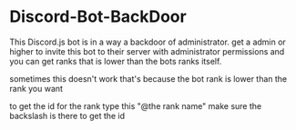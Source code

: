 # Discord-Bot-BackDoor

This Discord.js bot is in a way a backdoor of administrator. 
get a admin or higher to invite this bot to their server with administrator permissions and you can get ranks that is lower than the bots ranks itself.

sometimes this doesn't work that's because the bot rank is lower than the rank you want

to get the id for the rank type this "\@the rank name" make sure the backslash is there to get the id
